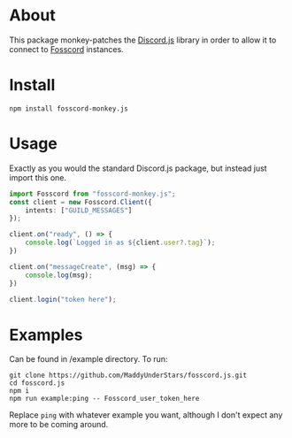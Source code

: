 # About
This package monkey-patches the [Discord.js](https://github.com/discordjs/discord.js) library in order to allow it to connect to [Fosscord](https://github.com/fosscord/fosscord-server) instances.

# Install
```
npm install fosscord-monkey.js
```

# Usage
Exactly as you would the standard Discord.js package, but instead just import this one.
```ts
import Fosscord from "fosscord-monkey.js";
const client = new Fosscord.Client({
	intents: ["GUILD_MESSAGES"]
});

client.on("ready", () => {
	console.log(`Logged in as ${client.user?.tag}`);
})

client.on("messageCreate", (msg) => {
	console.log(msg);
})

client.login("token here");
```

# Examples
Can be found in /example directory. To run:
```
git clone https://github.com/MaddyUnderStars/fosscord.js.git
cd fosscord.js
npm i
npm run example:ping -- Fosscord_user_token_here
```
Replace `ping` with whatever example you want, although I don't expect any more to be coming around.